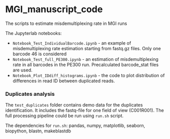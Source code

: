 # MGI_manuscript_code
The scripts to estimate misdemultiplexing rate in MGI runs 

The Jupyterlab notebooks:
* `Notebook_Test_IndividualBarcode.ipynb` - an example of misdemultiplexing rate estimation starting from fastq.gz files. 
Only one barcode 46 is considered
* `Notebook_Test_full_PE300.ipynb` - an estimation of misdemultiplexing rate in all barcodes in the PE300 run. Precalculated 
barcode_stat files are used.
* `Notebook_Plot_IDdiff_histograms.ipynb` - the code to plot distribution of differences in read ID between duplicated reads.


### Duplicates analysis
The `test_duplicates` folder contains demo data for the duplicates identification. It includes the fastq-file for one field of view (C001R001).
The full processing pipeline could be run using `run.sh` script.

The dependencies for `run.sh`: pandas, numpy, matplotlib, seaborn, biopython, blastn, makeblastdb
